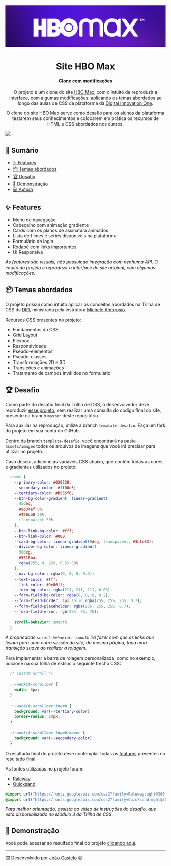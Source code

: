 <img src="assets/images/readme-images/cover.png">

<h1 align="center">Site HBO Max</h1>
<h4 align="center">Clone com modificações</h4>

<p align="center">
  O projeto é um clone do site <a href="https://www.hbomax.com/br/pt">HBO Max</a>, com o intuito de reproduzir a interface, com algumas modificações, aplicando os temas abordados ao longo das aulas de CSS da plataforma da <a href="https://dio.me">Digital Innovation One</a>.
</p>
<p align="center">
  O clone do site HBO Max serve como desafio para os alunos da plataforma testarem seus conhecimentos e colocarem em prática os recursos de HTML e CSS abordados nos cursos.
</p>

<a href="https://hbomax-portifolio.vercel.app/">
  <img src="assets/images/readme-images/cover-2.png">
</a>

## 📎 Sumário

- [✨ Features](#features)
- [📦 Temas abordados](#topics)
- [🏆 Desafio](#challenges)
- [🌈 Demonstração](#demo)
- [💻 Autora](#author)

<h2 id="features">✨ Features</h2>

- Menu de navegação
- Cabeçalho com animação gradiente
- Cards com os planos de assinatura animados
- Lista de filmes e séries disponíveis na plataforma
- Formulário de login
- Rodapé com links importantes
- UI Responsiva

*As features são visuais, não possuindo integração com nenhuma API. O intuito do projeto é reproduzir a interface do site original, com algumas modificações.*

<h2 id="topics">📦 Temas abordados</h2>

O projeto possui como intuito aplicar os conceitos abordados na Trilha de CSS da <a href="https://dio.me">DIO</a>, ministrada pela instrutora <a href="https://github.com/micheleambrosio">Michele Ambrosio</a>.

Recursos CSS presentes no projeto:

- Fundamentos do CSS
- Grid Layout
- Flexbox
- Responsividade
- Pseudo-elementos
- Pseudo-classes
- Transformações 2D e 3D
- Transições e animações
- Tratamento de campos inválidos no formulário

<h2 id="challenges">🏆 Desafio</h2>

Como parte do desafio final da Trilha de CSS, o desenvolvedor deve reproduzir [esse projeto](https://hbomax-portifolio.vercel.app/), sem realizar uma consulta do código final do site, presente na branch `master` deste repositório.

Para auxiliar na reprodução, utilize a branch `template-desafio`. Faça um fork do projeto em sua conta do GitHub.

Dentro da branch `template-desafio`, você encontrará na pasta `assets/images` todos os arquivos de imagens que você irá precisar para utilizar no projeto.

Caso deseje, adicione as variáveis CSS abaixo, que contém todas as cores e gradientes utilizados no projeto:

```css
  :root {
    --primary-color: #020228;
    --secondary-color: #ff00e5;
    --tertiary-color: #b535f6;
    --btn-bg-color-gradient: linear-gradient(
      45deg,
      #9b34ef 0%,
      #490cb0 20%,
      transparent 50%
    );
    --btn-link-bg-color: #fff;
    --btn-link-color: #000;
    --card-bg-color: linear-gradient(0deg, transparent, #3b1e63);
    --divider-bg-color: linear-gradient(
      90deg,
      #5516ba,
      rgba(255, 0, 229, 0.5) 80%
    );
    --nav-bg-color: rgba(0, 0, 0, 0.3);
    --text-color: #fff;
    --link-color: #9e86ff;
    --form-bg-color: rgba(211, 211, 211, 0.06);
    --form-field-bg-color: rgba(0, 0, 0, 0.2);
    --form-field-border: 1px solid rgba(255, 255, 255, 0.7);
    --form-field-placeholder: rgba(255, 255, 255, 0.7);
    --form-field-error: rgb(255, 76, 76);

    scroll-behavior: smooth;
  }
```

*A propriedade `scroll-behavior: smooth` irá fazer com que os links que levam para uma outra sessão do site, da mesma página, faça uma transição suave ao realizar a rolagem.*

Para implementar a barra de rolagem personalizada, como no exemplo, adicione na sua folha de estilos o seguinte trecho CSS:

```css
  /* Custom Scroll */

  ::-webkit-scrollbar {
    width: 8px;
  }

  ::-webkit-scrollbar-thumb {
    background: var(--tertiary-color);
    border-radius: 10px;
  }

  ::-webkit-scrollbar-thumb:hover {
    background: var(--secondary-color);
  }
```

O resultado final do projeto deve contemplar todas as [features](#features) presentes no <a href="https://hbomax-portifolio.vercel.app/">resultado final</a>.

As fontes utilizadas no projeto foram:

- [Raleway](https://fonts.google.com/specimen/Raleway)
- [Quicksand](https://fonts.google.com/specimen/Quicksand?query=quicksand)
  
```css
@import url("https://fonts.googleapis.com/css2?family=Raleway:wght@300;400;500;600;700&display=swap");
@import url("https://fonts.googleapis.com/css2?family=Quicksand:wght@300;400;700&display=swap");
```

*Para melhor orientação, assista ao vídeo de instruções do desafio, que está disponibilizado no Módulo 3 da Trilha de CSS.*


<h2 id="demo">🌈 Demonstração</h2>

Você pode acessar ao resultado final do projeto [clicando aqui](https://hbomax-portifolio.vercel.app/).


---
⌨️ Desenvolvido por [João Castelo](https://github.com/joaocastelo1/hbomax-portifolio) 😊
